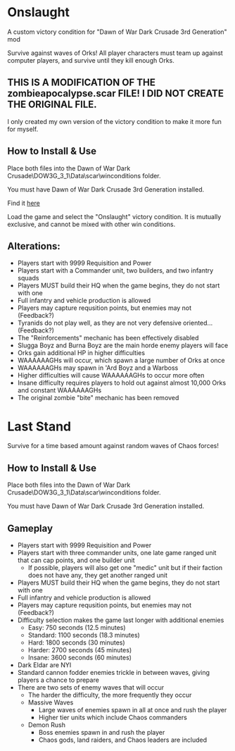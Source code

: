 # Onslaught

A custom victory condition for "Dawn of War Dark Crusade 3rd Generation" mod

Survive against waves of Orks! All player characters must team up against computer players, and survive until they kill enough Orks.
## THIS IS A MODIFICATION OF THE zombieapocalypse.scar FILE! I DID NOT CREATE THE ORIGINAL FILE.
I only created my own version of the victory condition to make it more fun for myself.
## How to Install & Use

Place both files into the Dawn of War Dark Crusade\DOW3G_3_1\Data\scar\winconditions folder.

You must have Dawn of War Dark Crusade 3rd Generation installed.

Find it [here](https://www.nexusmods.com/warhammer40000dawnofwar/mods/303)

Load the game and select the "Onslaught" victory condition. It is mutually exclusive, and cannot be mixed with other win conditions.
## Alterations:

- Players start with 9999 Requisition and Power
- Players start with a Commander unit, two builders, and two infantry squads
- Players MUST build their HQ when the game begins, they do not start with one
- Full infantry and vehicle production is allowed
- Players may capture requsition points, but enemies may not (Feedback?)
- Tyranids do not play well, as they are not very defensive oriented... (Feedback?)
- The "Reinforcements" mechanic has been effectively disabled
- Slugga Boyz and Burna Boyz are the main horde enemy players will face
- Orks gain additional HP in higher difficulties
- WAAAAAAGHs will occur, which spawn a large number of Orks at once
- WAAAAAAGHs may spawn in 'Ard Boyz and a Warboss
- Higher difficulties will cause WAAAAAAGHs to occur more often
- Insane difficulty requires players to hold out against almost 10,000 Orks and constant WAAAAAAGHs
- The original zombie "bite" mechanic has been removed

# Last Stand

Survive for a time based amount against random waves of Chaos forces!

## How to Install & Use

Place both files into the Dawn of War Dark Crusade\DOW3G_3_1\Data\scar\winconditions folder.

You must have Dawn of War Dark Crusade 3rd Generation installed.

## Gameplay

- Players start with 9999 Requisition and Power
- Players start with three commander units, one late game ranged unit that can cap points, and one builder unit
  - If possible, players will also get one "medic" unit but if their faction does not have any, they get another ranged unit
- Players MUST build their HQ when the game begins, they do not start with one
- Full infantry and vehicle production is allowed
- Players may capture requsition points, but enemies may not (Feedback?)
- Difficulty selection makes the game last longer with additional enemies
  - Easy: 750 seconds (12.5 minutes)
  - Standard: 1100 seconds (18.3 minutes)
  - Hard: 1800 seconds (30 minutes)
  - Harder: 2700 seconds (45 minutes)
  - Insane: 3600 seconds (60 minutes)
- Dark Eldar are NYI
- Standard cannon fodder enemies trickle in between waves, giving players a chance to prepare
- There are two sets of enemy waves that will occur
  - The harder the difficulty, the more frequently they occur
  - Massive Waves
    - Large waves of enemies spawn in all at once and rush the player
    - Higher tier units which include Chaos commanders
  - Demon Rush
    - Boss enemies spawn in and rush the player
    - Chaos gods, land raiders, and Chaos leaders are included
